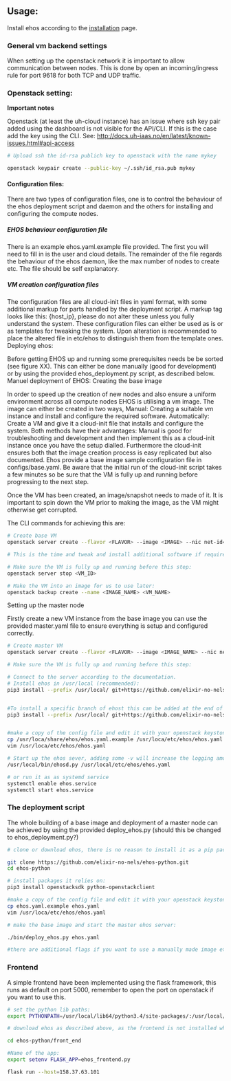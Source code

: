 ## Usage:

Install ehos according to the [installation](installation.md) page.


### General vm backend settings

When setting up the openstack network it is important to allow
communication between nodes. This is done by open an incoming/ingress
rule for port 9618 for both TCP and UDP traffic.



### Openstack setting:

**Important notes**

Openstack (at least the uh-cloud instance) has an issue where ssh key
pair added using the dashboard is not visible for the API/CLI. If this
is the case add the key using the CLI. See:
http://docs.uh-iaas.no/en/latest/known-issues.html#api-access


```bash
# Upload ssh the id-rsa publich key to openstack with the name mykey

openstack keypair create --public-key ~/.ssh/id_rsa.pub mykey
```




#### Configuration files:

There are two types of configuration files, one is to control the
behaviour of the ehos deployment script and daemon and the others for
installing and configuring the compute nodes.

##### EHOS behaviour configuration file

There is an example ehos.yaml.example file provided. The first you
will need to fill in is the user and cloud details. The remainder of
the file regards the behaviour of the ehos daemon, like the max number
of nodes to create etc. The file should be self explanatory.


##### VM creation configuration files


The configuration files are all cloud-init files in yaml format, with
some additional markup for parts handled by the deployment script. A
markup tag looks like this: {host_ip}, please do not alter these
unless you fully understand the system. These configuration files can
either be used as is or as templates for tweaking the system. Upon
alteration is recommended to place the altered file in etc/ehos to
distinguish them from the template ones.  Deploying ehos:

Before getting EHOS up and running some prerequisites needs be be
sorted (see figure XX). This can either be done manually (good for
development) or by using the provided ehos_deployment.py script, as
described below.  Manuel deployment of EHOS: Creating the base image

In order to speed up the creation of new nodes and also ensure a
uniform environment across all compute nodes EHOS is utilising a vm
image. The image can either be created in two ways, Manual: Creating a
suitable vm instance and install and configure the required
software. Automatically: Create a VM and give it a cloud-init file
that installs and configure the system. Both methods have their
advantages: Manual is good for troubleshooting and development and
then implement this as a cloud-init instance once you have the setup
dialled. Furthermore the cloud-init ensures both that the image
creation process is easy replicated but also documented.  Ehos provide
a base image sample configuration file in configs/base.yaml. Be aware
that the initial run of the cloud-init script takes a few minutes so
be sure that the VM is fully up and running before progressing to the
next step.


Once the VM has been created, an image/snapshot needs to made of
it. It is important to spin down the VM prior to making the image, as
the VM might otherwise get corrupted.

The CLI commands for achieving this are:

```bash
# Create base VM
openstack server create --flavor <FLAVOR> --image <IMAGE> --nic net-id=<NETID> --security-group <SECURITYGROUP> --key-name <KEYNAME> --user-data configs/base.yaml   <VM_NAME>

# This is the time and tweak and install additional software if required.

# Make sure the VM is fully up and running before this step:
openstack server stop <VM_ID>

# Make the VM into an image for us to use later:
openstack backup create --name <IMAGE_NAME> <VM_NAME>
```


Setting up the master node

Firstly create a new VM instance from the base image you can use the
provided master.yaml file to ensure everything is setup and configured
correctly.


```bash
# Create master VM
openstack server create --flavor <FLAVOR> --image <IMAGE_NAME> --nic net-id=<NETID> --security-group <SECURITYGROUP> --key-name <KEYNAME> --user-data configs/base.yaml   <VM_NAME>

# Make sure the VM is fully up and running before this step:

# Connect to the server according to the documentation.
# Install ehos in /usr/local (recommended):
pip3 install --prefix /usr/local/ git+https://github.com/elixir-no-nels/ehos-python.git


#To install a specific branch of ehost this can be added at the end of the URL:
pip3 install --prefix /usr/local/ git+https://github.com/elixir-no-nels/ehos-python.git@v1.0.0


#make a copy of the config file and edit it with your openstack keystone credientials
cp /usr/loca/share/ehos/ehos.yaml.example /usr/loca/etc/ehos/ehos.yaml
vim /usr/loca/etc/ehos/ehos.yaml

# Start up the ehos sever, adding some -v will increase the logging amount:
/usr/local/bin/ehosd.py /usr/local/etc/ehos/ehos.yaml

# or run it as as systemd service
systemctl enable ehos.service
systemctl start ehos.service

```






### The deployment script

The whole building of a base image and deployment of a master node can
be achieved by using the provided deploy_ehos.py (should this be
changed to ehos_deployment.py?)


```bash
# clone or download ehos, there is no reason to install it as a pip package:

git clone https://github.com/elixir-no-nels/ehos-python.git
cd ehos-python

# install packages it relies on:
pip3 install openstacksdk python-openstackclient

#make a copy of the config file and edit it with your openstack keystone credientials
cp ehos.yaml.example ehos.yaml
vim /usr/loca/etc/ehos/ehos.yaml

# make the base image and start the master ehos server:

./bin/deploy_ehos.py ehos.yaml 

#there are additional flags if you want to use a manually made image etc.
```


### Frontend

A simple frontend have been implemented using the flask
framework, this runs as default on port 5000, remember to open the
port on openstack if you want to use this.


```bash
# set the python lib paths:
export PYTHONPATH=/usr/local/lib64/python3.4/site-packages/:/usr/local/lib/python3.4/site-package

# download ehos as described above, as the frontend is not installed when using pip

cd ehos-python/front_end

#Name of the app:
export setenv FLASK_APP=ehos_frontend.py

flask run --host=158.37.63.101
```
